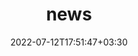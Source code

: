 ---
title: "news"
date: 2022-07-12T17:51:47+03:30
draft: false
headless: true

# all icons by [feathericons.com](https://https://feathericons.com//) are supported
show_news_icons: true
default_news_icon: "file-text"

num_news: 5

news_items:
- text: "[Memtrade](https://arxiv.org/pdf/2108.06893.pdf) accepted to SIGMETRICS '23"
  extra_text: "2023-03-28"
  date: 2023-03-28
- text: "[XRP](https://www.usenix.org/conference/osdi22/presentation/zhong) wins Jay Lepreau Best Paper Award at OSDI '22"
  extra_text: "2022-07-11"
  date: 2022-07-11
- text: "[XRP](https://www.usenix.org/conference/osdi22/presentation/zhong) accepted to OSDI '22"
  extra_text: "2022-03-19"
  date: 2022-03-19
- text: "[BPF for Storage](https://dl.acm.org/doi/10.1145/3458336.3465290) accepted to HotOS '21"
  extra_text: "2021-04-12"
  date: 2021-04-12

# - text: "I joined [The Coolest Startup in the World](https://goodluck.com) as the CEO"
#   extra_text: "August 2023."
#   date: 2023-11-20
# - text: "How to deploy in the era of cloud services?"
#   link: https://https://feathericons.com//
#   extra_text: "Software Engineering Daily Podcast, Feb. 2021."
#   date: 2022-11-20
# - text: "Past, present and future of decentralized computing"
#   link: https://https://feathericons.com//
#   extra_text: "The New York Times, Feb. 2020."
#   date: 2021-11-20
# - text: "How to give a communicative research talk?"
#   link: "/en/talks/how-to-give-a-communicative-research-talk/"
#   extra_text: "Software Engineering Daily Podcast, Jan. 2020."
#   icon: "youtube"
#   date: 2020-11-20
# - text: "The new era of software engineering"
#   link: https://https://feathericons.com//
#   extra_text: "Software Engineering Daily Podcast, Jan. 2020."
#   icon: "youtube"
#   date: 2020-11-20
# - text: "How to write a good paper?"
#   link: https://https://feathericons.com//
#   extra_text: "HotOS'19."
#   icon: "youtube"
#   date: 2020-11-20
---